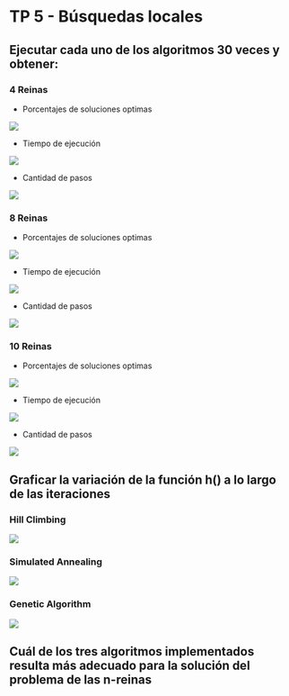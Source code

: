 # TP 5 - Búsquedas locales

## Ejecutar cada uno de los algoritmos 30 veces y obtener:

### 4 Reinas

- Porcentajes de soluciones optimas

![](./images/4q_solutions.png)

- Tiempo de ejecución

![](./images/4q_time.png)

- Cantidad de pasos

![](./images/4q_steps.png)

### 8 Reinas

- Porcentajes de soluciones optimas

![](./images/8q_solutions.png)

- Tiempo de ejecución

![](./images/8q_time.png)

- Cantidad de pasos

![](./images/8q_steps.png)

### 10 Reinas

- Porcentajes de soluciones optimas

![](./images/10q_solutions.png)

- Tiempo de ejecución

![](./images/10q_time.png)

- Cantidad de pasos

![](./images/10q_steps.png)



## Graficar la variación  de la función h() a lo largo de las iteraciones

### Hill Climbing

![](./images/h_hc.png)

### Simulated Annealing

![](./images/h_sa.png)

### Genetic Algorithm

![](./images/h_ga.png)

## Cuál de los tres algoritmos implementados resulta más adecuado para la solución del problema de las n-reinas